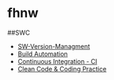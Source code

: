 # fhnw

##SWC

* [SW-Version-Managment](swc/SW-Versions-Management.md)
* [Build Automation](swc/build_automations.md)
* [Continuous Integration - CI](swc/continuous_integration.md)
* [Clean Code & Coding Practice](swc/clean_code_&_coding_practice.md)

